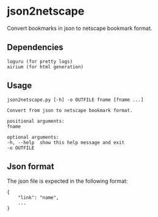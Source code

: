 # json2netscape

Convert bookmarks in json to netscape bookmark format.

## Dependencies

    loguru (for pretty logs)
    airium (for html generation)

## Usage

    json2netscape.py [-h] -o OUTFILE fname [fname ...]

    Convert from json to netscape bookmark format.

    positional arguments:
    fname

    optional arguments:
    -h, --help  show this help message and exit
    -o OUTFILE

## Json format

The json file is expected in the following format:

    {
        "link": "name",
        ...
    }